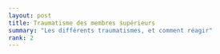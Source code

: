 ```yaml
---
layout: post
title: Traumatisme des membres supérieurs
summary: "Les différents traumatismes, et comment réagir"
rank: 2
---
```



